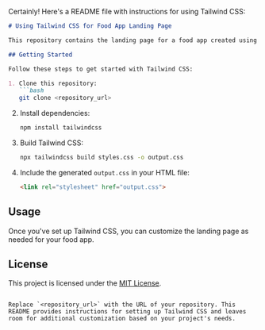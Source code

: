 Certainly! Here's a README file with instructions for using Tailwind CSS:

```markdown
# Using Tailwind CSS for Food App Landing Page

This repository contains the landing page for a food app created using Tailwind CSS.

## Getting Started

Follow these steps to get started with Tailwind CSS:

1. Clone this repository:
   ```bash
   git clone <repository_url>
   ```

2. Install dependencies:
   ```bash
   npm install tailwindcss
   ```

3. Build Tailwind CSS:
   ```bash
   npx tailwindcss build styles.css -o output.css
   ```

4. Include the generated `output.css` in your HTML file:
   ```html
   <link rel="stylesheet" href="output.css">
   ```

## Usage

Once you've set up Tailwind CSS, you can customize the landing page as needed for your food app.

## License

This project is licensed under the [MIT License](LICENSE).
```

Replace `<repository_url>` with the URL of your repository. This README provides instructions for setting up Tailwind CSS and leaves room for additional customization based on your project's needs.
